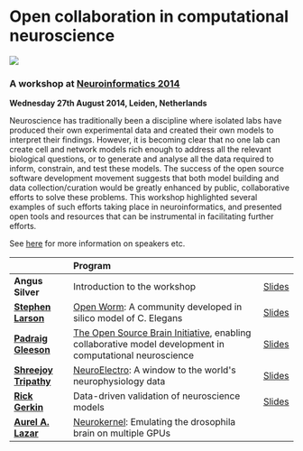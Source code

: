 # Open collaboration in computational neuroscience

![](http://opensourcebrain.org/attachments/download/219/logofull.png)

### A workshop at [Neuroinformatics 2014](http://neuroinformatics2014.org)

**Wednesday 27th August 2014, Leiden, Netherlands**

Neuroscience has traditionally been a discipline where isolated labs have produced their own experimental data and created their own models to interpret their findings. However, it is becoming clear that no one lab can create cell and network models rich enough to address all the relevant biological questions, or to generate and analyse all the data required to inform, constrain, and test these models. The success of the open source software development movement suggests that both model building and data collection/curation would be greatly enhanced by public, collaborative efforts to solve these problems. This workshop highlighted several examples of such efforts taking place in neuroinformatics, and presented open tools and resources that can be instrumental in facilitating further efforts. 

See [here](http://neuroinformatics2014.org/program/workshops/workshop-4) for more information on speakers etc. 


|  | **Program**|  |
|:---|:---|:---| 
| **Angus Silver** | Introduction to the workshop |   [Slides](http://www.opensourcebrain.org/attachments/download/221/OpenCollabIntro-NI2014d.pptx)   | 
|  **[Stephen Larson](http://neuroinformatics2014.org/speakers/stephen-larson)**  |  [Open Worm](http://www.openworm.org): A community developed in silico model of C. Elegans |    [Slides](https://docs.google.com/presentation/d/1PmW6LS9JrJiOl2auWysmllU9ZrgbT6QzhT7_22wbW1k/edit?pli=1#slide=id.p)  | 
|  **[Padraig Gleeson](http://neuroinformatics2014.org/speakers/padraig-gleeson)**  | [The Open Source Brain Initiative](http://opensourcebrain.org), enabling collaborative model development in computational neuroscience | [Slides](http://www.opensourcebrain.org/attachments/download/220/OSBIntro-NI2014_.pdf)  | 
|  **[Shreejoy Tripathy](http://neuroinformatics2014.org/speakers/shreejoy-tripathy)**   |  [NeuroElectro](http://neuroelectro.org): A window to the world's neurophysiology data | [Slides](http://www.opensourcebrain.org/attachments/download/223/neuroelectro_incf_2014.pptx)  | 
| **[Rick Gerkin](http://neuroinformatics2014.org/speakers/rick-gerkin)**   | Data-driven validation of neuroscience models | [Slides](http://www.opensourcebrain.org/attachments/download/222/NI2014_SciUnit_Talk.pdf) |   
|  **[Aurel A. Lazar](http://neuroinformatics2014.org/speakers/aurel-a-lazar)**   |  [Neurokernel](http://neurokernel.github.io): Emulating the drosophila brain on multiple GPUs  |   | 


